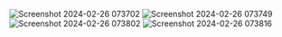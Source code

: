 ![Screenshot 2024-02-26 073702](https://github.com/apham00/ATM/assets/93849753/22bee3b8-af1a-43e4-89ec-2917a749d5fe)
![Screenshot 2024-02-26 073749](https://github.com/apham00/ATM/assets/93849753/52c97eaf-1510-41cc-8e2c-039f70aafb0b)
![Screenshot 2024-02-26 073802](https://github.com/apham00/ATM/assets/93849753/22cb6f92-5c01-44e8-929e-589fc77c5e25)
![Screenshot 2024-02-26 073816](https://github.com/apham00/ATM/assets/93849753/2cde7486-c450-48f0-a86d-4e827e14c3bb)
